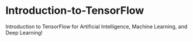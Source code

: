 # Introduction-to-TensorFlow
Introduction to TensorFlow for Artificial Intelligence, Machine Learning, and Deep Learning!
